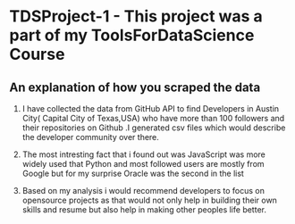 # TDSProject-1 - This project was a part of my ToolsForDataScience Course 

## An explanation of how you scraped the data
1. I have collected the data from GitHub API to find Developers in Austin City( Capital City of Texas,USA) who have more than 100 followers and their repositories on Github .I generated csv files which would describe the developer community over there.

2. The most intresting fact that i found out was JavaScript was more widely used that Python and most followed users are mostly from Google but for my surprise Oracle was the second in the list

3. Based on my analysis i would recommend developers to focus on opensource projects as that would not only help in building their own skills and resume but also help in making other peoples life better.
